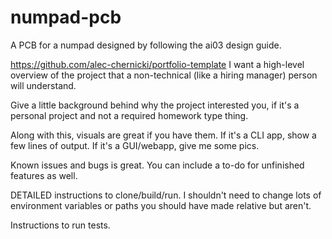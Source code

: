 # numpad-pcb
A PCB for a numpad designed by following the ai03 design guide.

https://github.com/alec-chernicki/portfolio-template
I want a high-level overview of the project that a non-technical (like a hiring manager) person will understand.

Give a little background behind why the project interested you, if it's a personal project and not a required homework type thing.

Along with this, visuals are great if you have them. If it's a CLI app, show a few lines of output. If it's a GUI/webapp, give me some pics.

Known issues and bugs is great. You can include a to-do for unfinished features as well.

DETAILED instructions to clone/build/run. I shouldn't need to change lots of environment variables or paths you should have made relative but aren't.

Instructions to run tests.
